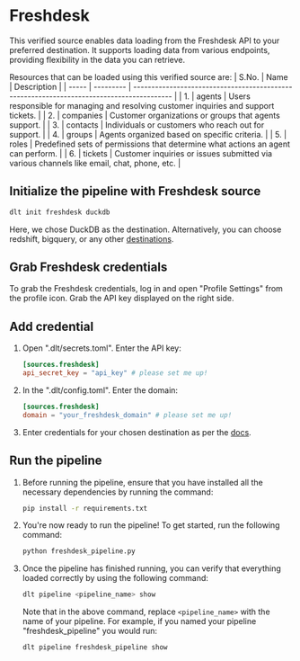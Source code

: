 # Freshdesk

This verified source enables data loading from the Freshdesk API to your preferred destination. It supports loading data from various endpoints, providing flexibility in the data you can retrieve.

Resources that can be loaded using this verified source are:
| S.No. | Name      | Description                                                                               |
| ----- | --------- | ----------------------------------------------------------------------------------------- |
| 1.    | agents    |  Users responsible for managing and resolving customer inquiries and support tickets.     |
| 2.    | companies |  Customer organizations or groups that agents support.                                    |
| 3.    | contacts  |  Individuals or customers who reach out for support.                                      |
| 4.    | groups    |  Agents organized based on specific criteria.                                             |
| 5.    | roles     |  Predefined sets of permissions that determine what actions an agent can perform.         |
| 6.    | tickets   |  Customer inquiries or issues submitted via various channels like email, chat, phone, etc. |

## Initialize the pipeline with Freshdesk source
```bash
dlt init freshdesk duckdb
```

Here, we chose DuckDB as the destination. Alternatively, you can choose redshift, bigquery, or any other [destinations](https://dlthub.com/docs/dlt-ecosystem/destinations/).

## Grab Freshdesk credentials

To grab the Freshdesk credentials, log in and open "Profile Settings" from the profile icon. Grab the API key displayed on the right side.

## Add credential

1. Open ".dlt/secrets.toml". Enter the API key:
    ```toml
    [sources.freshdesk]
    api_secret_key = "api_key" # please set me up!
    ```

2. In the ".dlt/config.toml". Enter the domain:
   ```toml
   [sources.freshdesk]
   domain = "your_freshdesk_domain" # please set me up!
   ```

3. Enter credentials for your chosen destination as per the [docs](https://dlthub.com/docs/dlt-ecosystem/destinations/).

## Run the pipeline

1. Before running the pipeline, ensure that you have installed all the necessary dependencies by running the command:

    ```bash
    pip install -r requirements.txt

    ```
2. You're now ready to run the pipeline! To get started, run the following command:

    ```bash
    python freshdesk_pipeline.py

    ```
3. Once the pipeline has finished running, you can verify that everything loaded correctly by using the following command:

    ```bash
    dlt pipeline <pipeline_name> show
    ```

    Note that in the above command, replace `<pipeline_name>` with the name of your pipeline. For example, if you named your pipeline "freshdesk_pipeline" you would run:

    ```bash
    dlt pipeline freshdesk_pipeline show
    ```
